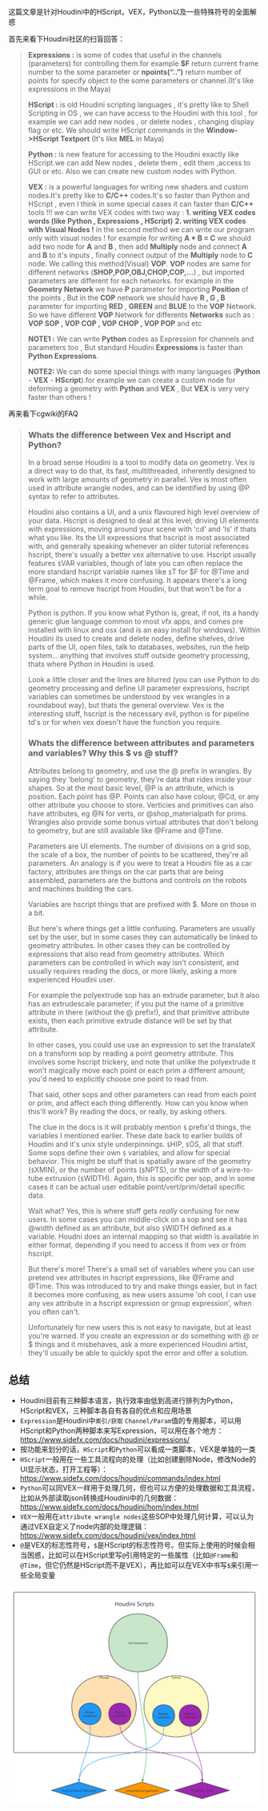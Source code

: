 这篇文章是针对Houdini中的HScript，VEX，Python以及一些特殊符号的全面解惑



首先来看下Houdini社区的扫盲回答：

> **Expressions :** is some of codes that useful in the channels (parameters) for controlling them.for example **$F** return current frame number to the some parameter or **npoints(“..”)** return number of points for specify object to the some parameters or channel.(It's like expressions in the Maya)
>
> **HScript :** is old Houdini scripting languages , it's pretty like to Shell Scripting in OS , we can have access to the Houdini with this tool , for example we can add new nodes , or delete nodes , changing display flag or etc.
> We should write HScript commands in the **Window->HScript Textport**
> (It's like **MEL** in Maya)
>
> **Python :** is new feature for accessing to the Houdini exactly like HScript.we can add New nodes , delete them , edit them ,access to GUI or etc.
> Also we can create new custom nodes with Python.
>
> **VEX :** is a powerful languages for writing new shaders and custom nodes.It's pretty like to **C/C++** codes.It's so faster than Python and HScript , even I think in some special cases it can faster than **C/C++** tools !!!
> we can write VEX codes with two way :
> **1. writing VEX codes words (like Python , Expressions , HScript)**
> **2. writing VEX codes with Visual Nodes !**
> in the second method we can write our program only with visual nodes !
> for example for writing **A \* B = C** we should add two node for **A** and **B** , then add **Multiply** node and connect **A** and **B** to it's inputs , finally connect output of the **Multiply** node to **C** node.
> We calling this method(Visual) **VOP**.
> **VOP** nodes are same for different networks (**SHOP,POP,OBJ,CHOP,COP,…**) , but imported parameters are different for each networks.
> for example in the **Geometry Network** we have **P** parameter for importing **Position** of the points , But in the **COP** network we should have **R , G , B** parameter for importing **RED** , **GREEN** and **BLUE** to the **VOP** Network.
> So we have different **VOP** Network for differents **Networks** such as :
> **VOP SOP , VOP COP , VOP CHOP , VOP POP** and etc
>
> 
> **NOTE1 :** We can write **Python** codes as Expression for channels and parameters too , But standard Houdini **Expressions** is faster than **Python Expressions**.
>
> **NOTE2:** We can do some special things with many languages (**Python** - **VEX** - **HScript**).for example we can create a custom node for deforming a geometry with **Python** and **VEX** , But **VEX** is very very faster than others !

再来看下cgwiki的FAQ

> ### Whats the difference between Vex and Hscript and Python?
>
> In a broad sense Houdini is a tool to modify data on geometry. Vex is a direct way to do that, its fast, multithreaded, inherently designed to work with large amounts of geometry in parallel. Vex is most often used in attribute wrangle nodes, and can be identified by using @P syntax to refer to attributes.
>
> Houdini also contains a UI, and a unix flavoured high level overview of your data. Hscript is designed to deal at this level; driving UI elements with expressions, moving around your scene with 'cd' and 'ls' if thats what you like. Its the UI expressions that hscript is most associated with, and generally speaking whenever an older tutorial references hscript, there's usually a better vex alternative to use. Hscript usually features `$`VAR variables, though of late you can often replace the more standard hscript variable names like `$`T for $F for @Time and @Frame, which makes it more confusing. It appears there's a long term goal to remove hscript from Houdini, but that won't be for a while.
>
> Python is python. If you know what Python is, great, if not, its a handy generic glue language common to most vfx apps, and comes pre installed with linux and osx (and is an easy install for windows). Within Houdini its used to create and delete nodes, define shelves, drive parts of the UI, open files, talk to databases, websites, run the help system... anything that involves stuff outside geometry processing, thats where Python in Houdini is used.
>
> Look a little closer and the lines are blurred (you can use Python to do geometry processing and define UI parameter expressions, hscript variables can sometimes be understood by vex wrangles in a roundabout way), but thats the general overview. Vex is the interesting stuff, hscript is the necessary evil, python is for pipeline td's or for when vex doesn't have the function you require.
>
> ### Whats the difference between attributes and parameters and variables? Why this $ vs @ stuff?
>
> Attributes belong to geometry, and use the @ prefix in wrangles. By saying they 'belong' to geometry, they're data that rides inside your shapes. So at the most basic level, @P is an attribute, which is position. Each point has @P. Points can also have colour, @Cd, or any other attribute you choose to store. Verticies and primitives can also have attributes, eg @N for verts, or @shop_materialpath for prims. Wrangles also provide some bonus virtual attributes that don't belong to geometry, but are still available like @Frame and @Time.
>
> Parameters are UI elements. The number of divisions on a grid sop, the scale of a box, the number of points to be scattered, they're all parameters. An analogy is if you were to treat a Houdini file as a car factory, attributes are things on the car parts that are being assembled, parameters are the buttons and controls on the robots and machines building the cars.
>
> Variables are hscript things that are prefixed with $. More on those in a bit.
>
> But here's where things get a little confusing. Parameters are usually set by the user, but in some cases they can automatically be linked to geometry attributes. In other cases they can be controlled by expressions that also read from geometry attributes. Which parameters can be controlled in which way isn't consistent, and usually requires reading the docs, or more likely, asking a more experienced Houdini user.
>
> For example the polyextrude sop has an extrude parameter, but it also has an extrudescale parameter; if you put the name of a primitive attribute in there (without the @ prefix!), and that primitive attribute exists, then each primitive extrude distance will be set by that attribute.
>
> In other cases, you could use use an expression to set the translateX on a transform sop by reading a point geometry attribute. This involves some hscript trickery, and note that unlike the polyextrude it won't magically move each point or each prim a different amount; you'd need to explicitly choose one point to read from.
>
> That said, other sops and other parameters can read from each point or prim, and affect each thing differently. How can you know when this'll work? By reading the docs, or really, by asking others.
>
> The clue in the docs is it will probably mention `$` prefix'd things, the variables I mentioned earlier. These date back to earlier builds of Houdini and it's unix style underpinnings. `$`HIP, `$`OS, all that stuff. Some sops define their own `$` variables, and allow for special behavior. This might be stuff that is spatially aware of the geometry (`$`XMIN), or the number of points (`$`NPTS), or the width of a wire-to-tube extrusion (`$`WIDTH). Again, this is specific per sop, and in some cases it can be actual user editable point/vert/prim/detail specific data.
>
> Wait what? Yes, this is where stuff gets *really* confusing for new users. In some cases you can middle-click on a sop and see it has @width defined as an attribute, but also `$`WIDTH defined as a variable. Houdni does an internal mapping so that width is available in either format, depending if you need to access it from vex or from hscript.
>
> But there's more! There's a small set of variables where you can use pretend vex attributes in hscript expressions, like @Frame and @Time. This was introduced to try and make things easier, but in fact it becomes more confusing, as new users assume 'oh cool, I can use any vex attribute in a hscript expression or group expression', when you often can't.
>
> Unfortunately for new users this is not easy to navigate, but at least you're warned. If you create an expression or do something with @ or $ things and it misbehaves, ask a more experienced Houdini artist, they'll usually be able to quickly spot the error and offer a solution.

## 总结

- Houdini目前有三种脚本语言，执行效率由低到高进行排列为Python，HScript和VEX，三种脚本各自有各自的优点和应用场景
- `Expression`是Houdini中`索引/获取` `Channel/Param`值的专用脚本，可以用HScript和Python两种脚本来写Expression，可以用在各个地方：https://www.sidefx.com/docs/houdini/expressions/
- 按功能来划分的话，`HScript`和`Python`可以看成一类脚本，VEX是单独的一类
- `HScript`一般用在一些工具流程向的处理（比如创建删除Node，修改Node的UI显示状态，打开工程等）：https://www.sidefx.com/docs/houdini/commands/index.html
- `Python`可以同VEX一样用于处理几何，但也可以方便的处理数据和工具流程，比如从外部读取json转换成Houdini中的几何数据：https://www.sidefx.com/docs/houdini/hom/index.html
- `VEX`一般用在`attribute wrangle nodes`这些SOP中处理几何计算，可以认为通过VEX自定义了node内部的处理逻辑：https://www.sidefx.com/docs/houdini/vex/index.html
- `@`是VEX的标志性符号，`$`是HScript的标志性符号。但实际上使用的时候会相当困惑，比如可以在HScript里写`@`引用特定的一些属性（比如`@Frame`和`@Time`，但它仍然是HScript而不是VEX），再比如可以在VEX中书写`$`来引用一些全局变量

![](arch.png)
